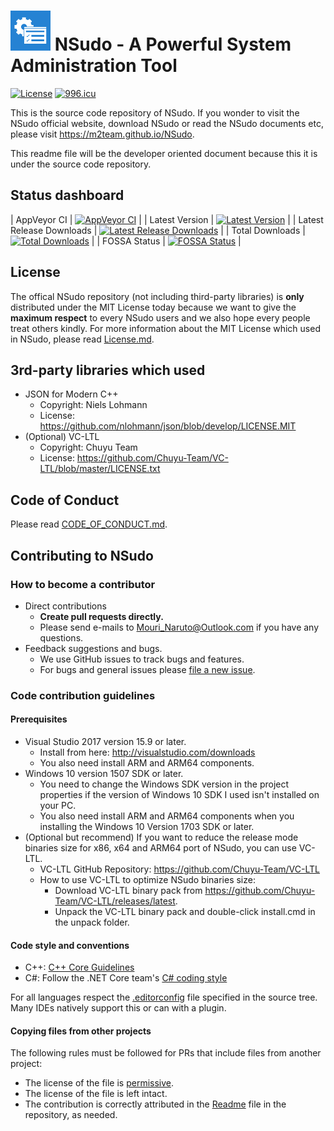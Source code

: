 ﻿# ![Logo](Logo.png) NSudo - A Powerful System Administration Tool

[![License](https://img.shields.io/github/license/M2Team/NSudo)](License.md)
[![996.icu](https://img.shields.io/badge/link-996.icu-red.svg)](https://996.icu)

This is the source code repository of NSudo. If you wonder to visit the NSudo 
official website, download NSudo or read the NSudo documents etc, please visit
https://m2team.github.io/NSudo.

This readme file will be the developer oriented document because this it is 
under the source code repository.

## Status dashboard

| AppVeyor CI | [![AppVeyor CI](https://ci.appveyor.com/api/projects/status/github/M2Team/NSudo?branch=master&svg=true)](https://ci.appveyor.com/project/MouriNaruto/nsudo) |
| Latest Version | [![Latest Version](https://img.shields.io/github/release/M2Team/NSudo.svg)](https://github.com/M2Team/NSudo/releases/latest) |
| Latest Release Downloads | [![Latest Release Downloads](https://img.shields.io/github/downloads/M2Team/NSudo/latest/total.svg)](https://github.com/M2Team/NSudo/releases/latest) |
| Total Downloads | [![Total Downloads](https://img.shields.io/github/downloads/M2Team/NSudo/total.svg)](https://github.com/M2Team/NSudo/releases) |
| FOSSA Status | [![FOSSA Status](https://app.fossa.io/api/projects/git%2Bgithub.com%2FM2Team%2FNSudo.svg?type=shield)](https://app.fossa.io/projects/git%2Bgithub.com%2FM2Team%2FNSudo?ref=badge_shield) |

## License

The offical NSudo repository (not including third-party libraries) is **only** 
distributed under the MIT License today because we want to give the **maximum 
respect** to every NSudo users and we also hope every people treat others 
kindly. For more information about the MIT License which used in NSudo, please 
read [License.md](License.md).

## 3rd-party libraries which used

- JSON for Modern C++
  - Copyright: Niels Lohmann
  - License: https://github.com/nlohmann/json/blob/develop/LICENSE.MIT
- (Optional) VC-LTL
  - Copyright: Chuyu Team
  - License: https://github.com/Chuyu-Team/VC-LTL/blob/master/LICENSE.txt

## Code of Conduct

Please read [CODE_OF_CONDUCT.md](CODE_OF_CONDUCT.md).

## Contributing to NSudo

### How to become a contributor

- Direct contributions
  - **Create pull requests directly.**
  - Please send e-mails to Mouri_Naruto@Outlook.com if you have any
    questions.
- Feedback suggestions and bugs.
  - We use GitHub issues to track bugs and features.
  - For bugs and general issues please 
    [file a new issue](https://github.com/M2Team/NSudo/issues/new).

### Code contribution guidelines

#### Prerequisites

- Visual Studio 2017 version 15.9 or later.
  - Install from here: http://visualstudio.com/downloads
  - You also need install ARM and ARM64 components.
- Windows 10 version 1507 SDK or later.
  - You need to change the Windows SDK version in the project properties if the
    version of Windows 10 SDK I used isn't installed on your PC.
  - You also need install ARM and ARM64 components when you installing the 
    Windows 10 Version 1703 SDK or later.
- (Optional but recommend) If you want to reduce the release mode binaries size
  for x86, x64 and ARM64 port of NSudo, you can use VC-LTL.
  - VC-LTL GitHub Repository: https://github.com/Chuyu-Team/VC-LTL
  - How to use VC-LTL to optimize NSudo binaries size:
    - Download VC-LTL binary pack from 
	  https://github.com/Chuyu-Team/VC-LTL/releases/latest.
    - Unpack the VC-LTL binary pack and double-click install.cmd in the unpack
	  folder.

#### Code style and conventions

- C++: [C++ Core Guidelines](https://github.com/isocpp/CppCoreGuidelines/blob/master/CppCoreGuidelines.md)
- C#: Follow the .NET Core team's [C# coding style](https://github.com/dotnet/corefx/blob/master/Documentation/coding-guidelines/coding-style.md)

For all languages respect the [.editorconfig](https://editorconfig.org/) file 
specified in the source tree. Many IDEs natively support this or can with a 
plugin.

#### Copying files from other projects

The following rules must be followed for PRs that include files from another 
project:
* The license of the file is
[permissive](https://en.wikipedia.org/wiki/Permissive_free_software_licence).
* The license of the file is left intact.
* The contribution is correctly attributed in the [Readme](Readme.md)
file in the repository, as needed.

